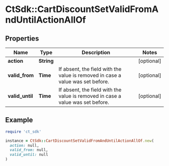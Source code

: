 # CtSdk::CartDiscountSetValidFromAndUntilActionAllOf

## Properties

| Name | Type | Description | Notes |
| ---- | ---- | ----------- | ----- |
| **action** | **String** |  | [optional] |
| **valid_from** | **Time** | If absent, the field with the value is removed in case a value was set before. | [optional] |
| **valid_until** | **Time** | If absent, the field with the value is removed in case a value was set before. | [optional] |

## Example

```ruby
require 'ct_sdk'

instance = CtSdk::CartDiscountSetValidFromAndUntilActionAllOf.new(
  action: null,
  valid_from: null,
  valid_until: null
)
```

